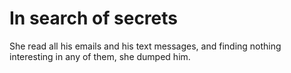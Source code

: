 In search of secrets
====================
She read all his emails and his text messages, and finding nothing interesting in any of them, she dumped him.